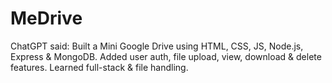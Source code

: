 # MeDrive
ChatGPT said: Built a Mini Google Drive using HTML, CSS, JS, Node.js, Express &amp; MongoDB. Added user auth, file upload, view, download &amp; delete features. Learned full-stack &amp; file handling.

